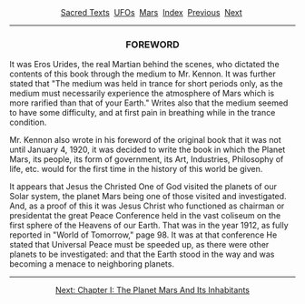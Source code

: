<body>
 <center>
 <a href="../../../index.htm">Sacred Texts</a> 
 <a href="../../index.htm">UFOs</a> 
 <a href="../index.htm">Mars</a> 
 <a href="index.htm">Index</a> 
 <a href="mah02.htm">Previous</a> 
 <a href="mah04.htm">Next</a> 
 </center>
 <hr>
 
 <h3 align="CENTER">FOREWORD</h3>
 <p>It was Eros Urides, the real Martian behind the scenes, who dictated the contents of this book through the medium to Mr. Kennon. It was further stated that "The medium was held in trance for short periods only, as the medium must necessarily experience the atmosphere of Mars which is more rarified than that of your Earth." Writes also that the medium seemed to have some difficulty, and at first pain in breathing while in the trance condition.</p>
 <p>Mr. Kennon also wrote in his foreword of the original book that it was not until January 4, 1920, it was decided to write the book in which the Planet Mars, its people, its form of government, its Art, Industries, Philosophy of life, etc. would for the first time in the history of this world be given.</p>
 <p>It appears that Jesus the Christed One of God visited the planets of our Solar system, the planet Mars being one of those visited and investigated. And, as a proof of this it was Jesus Christ who functioned as chairman or presidentat the great Peace Conference held in the vast coliseum on the first sphere of the Heavens of our Earth. That was in the year 1912, as fully reported in "World of Tomorrow," page 98. It was at that conference He stated that Universal Peace must be speeded up, as there were other planets to be investigated: and that the Earth stood in the way and was becoming a menace to neighboring planets.</p>
 <p></p><hr>
 <center>
 <a href="mah04.htm">Next: Chapter I: The Planet Mars And Its Inhabitants</a></center>
 </body>